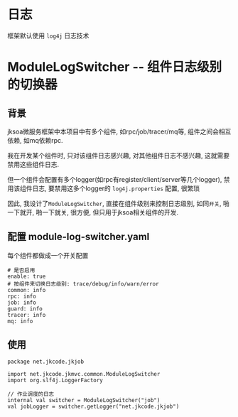# 日志

框架默认使用 `log4j` 日志技术

# ModuleLogSwitcher -- 组件日志级别的切换器

## 背景

jksoa微服务框架中本项目中有多个组件, 如rpc/job/tracer/mq等, 组件之间会相互依赖, 如mq依赖rpc.

我在开发某个组件时, 只对该组件日志感兴趣, 对其他组件日志不感兴趣, 这就需要禁用这些组件日志.

但一个组件会配置有多个logger(如rpc有register/client/server等几个logger), 禁用该组件日志, 要禁用这多个logger的 `log4j.properties` 配置, 很繁琐

因此, 我设计了`ModuleLogSwitcher`, 直接在组件级别来控制日志级别, 如同`开关`, 啪一下就开, 啪一下就关, 很方便, 但只用于jksoa相关组件的开发.

## 配置 module-log-switcher.yaml

每个组件都做成一个开关配置

```
# 是否启用
enable: true
# 按组件来切换日志级别: trace/debug/info/warn/error
common: info
rpc: info
job: info
guard: info
tracer: info
mq: info
```

## 使用

```
package net.jkcode.jkjob

import net.jkcode.jkmvc.common.ModuleLogSwitcher
import org.slf4j.LoggerFactory

// 作业调度的日志
internal val switcher = ModuleLogSwitcher("job")
val jobLogger = switcher.getLogger("net.jkcode.jkjob")
```